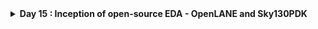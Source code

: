 <details>
  <Summary><strong> Day 15 : Inception of open-source EDA - OpenLANE and Sky130PDK</strong></summary>

# Contents
- [How to Talk to Computers](#how-to-talk-to-computers)
  - [Introduction to QFN-48 Package - Chip - Pads - Core - Die and IPs](#introduction-to-qfn--48-package--chip--pads--core--die-and-ips)
  - [Introduction to RISC-V](#introduction-to-risc--v)
    - [ISA (instruction Set Architecture)](#isa)
  - [From Software Applications to Hardware](#from-software-applications-to-hardware)   
- [SoC Design and OpenLANE](#soc-design-and-openlane)
  - [Introduction to all Components of open-source digital ASIC design](#introduction-to-all-components-of-open--source-digital-asic-design)
  - [Simplified RTL2GDS flow](#simplified-rtl2gds-flow)
  - [Introduction to OpenLANE and strive chipsets](#strive-chipsets)
  - [Introduction to OpenLANE detailed ASIC design flow](#openlane-detailed-asic-design-flow)
- [Get Familiar to open-source EDA tools](#get-familiar-to-opensource-eda-tools)
  - [OpenLANE Directory structure in detail](#openlane-directory-structure-in-detail)
  - [Design Preparation Step](#-design-preparation-step)
  - [Review files after design prep and run synthesis](#review-files-after-design-prep-and-run-synthesis)
  - [OpenLANE Project Git Link Description](#openlane-project-git-link-description)
  - [Steps to Characterize synthesis results](#steps-to-characterize-synthesis-results)

<a id="how-to-talk-to-computers"></a>
# How to Talk to Computers

<a id="introduction-to-qfn--48-package--chip--pads--core--die-and-ips"></a>
## Introduction to QFN-48 Package - Chip - Pads - Core - Die and IPs

**Package:** In any embedded board we have seen, the part of the board we consider as the chip is only the PACKAGE of the chip which is nothing but a protective layer or packet bound over the actual chip and the actual manufatured chip is usually present at the center of a package wherein, the connections from package is fed to the chip by WIRE BOUND method which is none other than basic wired connection.

![Alt Text](images/1.png)

The architecture inside the arduino chip is shown below

![Alt Text](images/2.png)

### QFN-48 (Quad Flat No-Leads) Package
The QFN-48 is a compact, high-performance IC package offering 48 solder-able pads on a 7 mm × 7 mm footprint. Its leadless “no-leads” design minimizes PCB real estate while providing excellent thermal and electrical characteristics.

The architecture inside the processor/ Soc is shown below. Various packages are available and the chip is present inside the package as shown in the diagram below.
![Alt Text](images/3_package_example.png)

**Key Features:**
- Leadless Design: Ultra-low profile; ideal for space-constrained PCBs
- 48 Connection Pads: Rich I/O for complex systems
- Compact Size: 7 mm × 7 mm footprint
- Thermal Efficiency: Exposed pad and copper slug optimize heat dissipation
- Electrical Performance: Low parasitic inductance and resistance

**Common Applications:**
- Microcontroller and microprocessor modules
- Wireless RF front-ends
- Power-management ICs
- High-density sensor interfaces
- Precision data-converter packages

**Chip Overview**
Beneath the package sits the bare silicon die - a landscape of transistors and interconnects implementing everything from logic to memory to analog front-ends. This single piece of silicon handles computation, storage, and I/O.

**Core Functional Blocks:**
- Processing Units: One or more CPU cores (e.g., RISC-V, ARM) execute instructions and control data flow.
- Memory: SRAM, ROM, or flash cells store code, data, and configuration.
- I/O Interfaces: Digital GPIOs, high-speed serial links (QSPI, UART), and analog converters connect to the outside world.

The boundaries of the chip is connected to the pins present in the boundaries of the package.
![Alt Text](images/4.png)
![Alt Text](images/5.png)

**Chip Components Overview**
1. **Pads:** Small metal lands on the package periphery. Serve as the electrical interface between PCB traces and on-die interconnect
2. **Core:** Central silicon region containing CPU, bus fabric, and on-chip peripherals. Floorplanned for optimal timing, power, and area
3. **Die:** The complete silicon piece before packaging. Contains all active circuits, passive components, and metal routing layers

  
![Alt Text](images/6_risc-v_soc.png)

**Foundry IPs:** Pre-characterized circuit blocks supplied by the foundry. Delivered as GDSII, LEF/DEF and timing libraries, these IPs accelerate design by providing plug-and-play analog and mixed-signal functionality.

**Macros:** Macros are large functional blocks designed by the SoC team (or third-party vendors) to meet specific on-chip requirements - such as custom SRAM banks, DMA controllers, or specialized accelerators.

### Macros vs. Foundry IPs Comparison

Below is a side-by-side comparison of in-house **macros** and **foundry IPs**, formatted as a GitHub-friendly Markdown table.

| **Feature**           | **Macros**                                                                                                                                  | **Foundry IPs**                                                                                                                           |
|-----------------------|----------------------------------------------------------------------------------------------------------------------------------------------|--------------------------------------------------------------------------------------------------------------------------------------------|
| **Definition**        | Pre-implemented functional blocks (e.g., custom SRAM banks, DMA controllers, accelerators) integrated at the subsystem level                  | Pre-characterized, silicon-proven blocks (e.g., ADC, PLL, high-speed PHYs) provided by the foundry                                           |
| **Source**            | Designed in-house or by third-party IP vendors                                                                                               | Developed, validated, and licensed directly by semiconductor foundries (e.g., TSMC, GlobalFoundries)                                        |
| **Complexity**        | Medium to high (e.g., custom logic, large memories, specialized accelerators)                                                                 | Can range from basic I/O cells to complex analog/digital subsystems (e.g., USB PHY, DDR PHY, PLL)                                           |
| **Customization**     | Highly configurable—parameters and micro-architecture can be tuned for specific power, performance, or area (PPA) goals                        | Limited parameterization—typically voltage range, bit-width, or process corner settings                                                      |
| **Integration Scope** | Integrated and verified at the SoC-level context (requires SoC-wide DRC/LVS, STA, and co-simulation with surrounding logic)                 | Delivered as “black-box” models (GDSII, LEF/DEF, Liberty) ready for drop-in use, requiring minimal SoC-level integration effort             |
| **Verification**      | Must be validated within the SoC—DRC/LVS, STA, power analysis, and functional verification in target use-cases                                | Pre-verified by the foundry across multiple PVT corners, including DRC, LVS, timing, and reliability tests                                   |
| **Purpose**           | Tailored to unique design requirements—e.g., low-power accelerators, custom memories, on-chip bus controllers                                 | Accelerate time-to-market by reusing proven, reusable building blocks, reducing design risk and development time                             |



<a id="introduction-to-risc--v"></a>
## Introduction to RISC-V
<a id="isa"></a>
### ISA (instruction Set Architecture)
The ISA is the “language” of the computer - the interface through which software talks to hardware. When you write C code, it must be executed on a specific processor layout. First, the compiler translates your C into RISC-V assembly; next, an assembler converts that into binary machine code, which is then fed to the processor to produce the required output.

Between the abstract RISC-V specification and the physical layout, we use a hardware description language (HDL) such as Verilog or VHDL. In this flow, the RTL description implements the RISC-V ISA, and that RTL is then synthesized and placed-and-routed to generate the final silicon layout.
![Alt Text](images/isa.png)

<a id="from-software-applications-to-hardware"></a>
## From Software Applications to Hardware
To run a software application on real silicon, high-level code must be transformed—step by step—into transistor-switching signals.  In modern systems this chain looks like:
1. **Application Software**  
   Written in C, C++, Java, etc., and used to implement user-facing functionality (e.g., a web browser or stopwatch).

2. **System Software**  
   Acts as the bridge between your app and the bare metal:
   - **Operating System (OS)**  
     Manages I/O, memory allocation, system calls, and resource scheduling.  
   - **Compiler**  
     Translates your high-level source into target-specific assembly (e.g., RISC-V instructions).  
   - **Assembler**  
     Converts that assembly into binary machine code, ready for the processor.  

3. **Instruction Set Architecture (ISA)**  
   The ISA (here, **RISC-V**) defines the exact binary opcodes your CPU core understands—this is the “language” in which your compiled code speaks to the hardware.

4. **Hardware Description & RTL**  
   A Hardware Description Language (HDL) like Verilog implements the ISA at the register-transfer level (RTL), describing how each instruction maps to flip-flops, adders, and control logic.

5. **Physical Design**  
   RTL is synthesized into a gate-level netlist, then placed, routed, and finally taped out in silicon.

![Alt Text](images/sys_sw.png)

**Example: Stopwatch App on RISC-V**
For example, consider a **stopwatch app** running on a **RISC-V core**. The user writes a simple function in C to implement timekeeping logic (hours, minutes, seconds). This high-level application code is first handled by the **system software**, including:

- **Operating System (OS)**:  
  Manages low-level operations like memory allocation, I/O handling, and system calls (e.g., `sleep()` and `clear()` in the C code).

- **Compiler**:  
  Translates the high-level C code into **RISC-V-specific assembly instructions** tailored to the target architecture.

- **Assembler**:  
  Converts the human-readable assembly code into **binary machine instructions**.

- **Linker**:  
  Combines all object files and dependencies into the final **`.exe` or binary executable**.

This **machine-level binary** is then fed to the **hardware layer**, where it is executed by the RISC-V processor. In physical design workflows, these binary instructions are synthesized and mapped into a **chip layout** using tools like:

- **OpenLane** – For RTL-to-GDSII flow
- **Sky130 PDK** – A 130nm open-source process design kit

Finally, the generated **layout is fabricated into silicon**, producing a chip that can independently execute the stopwatch functionality at the hardware level.

This demonstrates the full-stack hardware design flow:  
**from software → to compiler → to silicon.**

![Alt Text](images/stop_watch.png)

For the above stopwatch the below figure shows the input and output of the compiler and assembler.

![Alt Text](images/stop_watch_2.png)

This image demonstrates the complete transformation of a machine instruction (e.g., add x6, x10, x6) into real, executable hardware logic. At the top, the instruction is part of a RISC-V program defined by the Instruction Set Architecture (ISA) — the abstract interface between software and hardware. The assembler converts these instructions into binary machine code (e.g., 010001101...), which is then interpreted by the RTL (Register Transfer Level) hardware description written in Verilog. This RTL is synthesized into a gate-level netlist, comprising logic gates like NAND, NOR, and flip-flops. Finally, the logic is placed and routed into a physical layout on silicon — shown at the bottom right — where real transistors switch to implement the behavior defined by the instruction. This showcases how a single line of code flows from abstract software into concrete hardware functionality.

![Alt Text](images/stop_watch_3.png)


<a id="soc-design-and-openlane"></a>
# SoC Design and OpenLANE

<a id="introduction-to-all-components-of-open--source-digital-asic-design"></a>
## Introduction to all Components of open-source digital ASIC design
![Alt Text](images/open_source_digital_asic_design_1.png)
In a state-of-the-art digital ASIC design methodology, three categories of inputs converge within EDA toolchains to yield a manufacturable layout and GDSII database:
- RTL IP's
- EDA Tools
- PDK Data

**What is PDK?**
- Process Design Kit (PDK) is the collection of files used to model a fabrication process for the EDA tools used to design an IC. Typical PDK components include:
  - Process design rules: DRC, LVS, PEX
  - Device Models : SPICE models for transistors, diodes, capacitors, resistors, etc.  
  - Digital Standard Cell Libraries: Liberty (.lib) timing models, LEF abstract views, GDSII layouts for each cell  
  - I/O libraries: Specialized cells for pads, ESD protection, level shifters, SERDES PHYs, etc.
- PDK serves as the interface between the FAB and the designers.

![Alt Text](images/open_source_digital_asic_design_2.png)

<a id="simplified-rtl2gds-flow"></a>
## Simplified RTL2GDS flow

<a id="strive-chipsets"></a>
## Introduction to OpenLANE and strive chipsets

<a id="openlane-detailed-asic-design-flow"></a>
## Introduction to OpenLANE detailed ASIC design flow



<a id="get-familiar-to-opensource-eda-tools"></a>
# Get Familiar to open-source EDA tools

<a id="openlane-directory-structure-in-detail"></a>
## OpenLANE Directory structure in detail

<a id="-design-preparation-step"></a>
## Design Preparation Step

<a id="review-files-after-design-prep-and-run-synthesis"></a>
## Review files after design prep and run synthesis

<a id="openlane-project-git-link-description"></a>
## OpenLANE Project Git Link Description

<a id="steps-to-characterize-synthesis-results"></a>
## Steps to Characterize synthesis results
